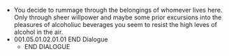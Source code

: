 - You decide to rummage through the belongings of whomever lives here. Only through sheer willpower and maybe some prior excursions into the pleasures of alcoholiuc beverages you seem to resist the high leves of alcohol in the air.
- 001.05.01.02.01.01 END Dialogue
	- END DIALOGUE